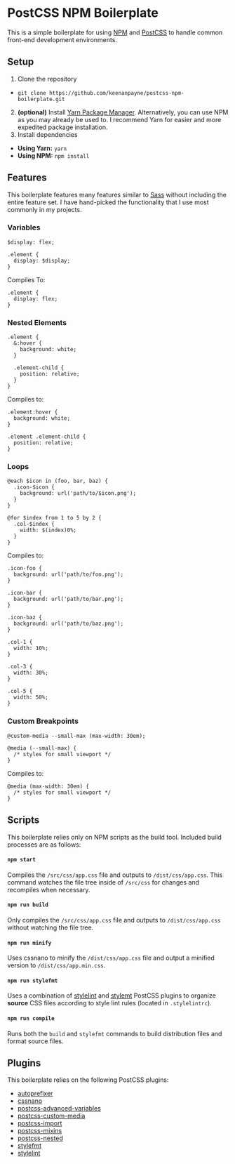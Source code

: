 # PostCSS NPM Boilerplate

This is a simple boilerplate for using [NPM](https://www.npmjs.com/) and [PostCSS](http://postcss.org/) to handle common front-end development environments.

## Setup

1. Clone the repository
 * `git clone https://github.com/keenanpayne/postcss-npm-boilerplate.git`
2. **(optional)** Install [Yarn Package Manager](https://yarnpkg.com/en/docs/install). Alternatively, you can use NPM as you may already be used to. I recommend Yarn for easier and more expedited package installation.
3. Install dependencies
 * **Using Yarn:** `yarn`
 * **Using NPM:** `npm install`

## Features

This boilerplate features many features similar to [Sass](http://sass-lang.com/) without including the entire feature set. I have hand-picked the functionality that I use most commonly in my projects.

### Variables

```
$display: flex;

.element {
  display: $display;
}
```

Compiles To:

```
.element {
  display: flex;
}
```

### Nested Elements

```
.element {
  &:hover {
    background: white;
  }

  .element-child {
    position: relative;
  }
}
```

Compiles to:

```
.element:hover {
  background: white;
}

.element .element-child {
  position: relative;
}
```

### Loops

```
@each $icon in (foo, bar, baz) {
  .icon-$icon {
    background: url('path/to/$icon.png');
  }
}

@for $index from 1 to 5 by 2 {
  .col-$index {
    width: $(index)0%;
  }
}
```

Compiles to:

```
.icon-foo {
  background: url('path/to/foo.png');
}

.icon-bar {
  background: url('path/to/bar.png');
}

.icon-baz {
  background: url('path/to/baz.png');
}

.col-1 {
  width: 10%;
}

.col-3 {
  width: 30%;
}

.col-5 {
  width: 50%;
}
```

### Custom Breakpoints

```
@custom-media --small-max (max-width: 30em);

@media (--small-max) {
  /* styles for small viewport */
}
```

Compiles to:

```
@media (max-width: 30em) {
  /* styles for small viewport */
}
```

## Scripts

This boilerplate relies only on NPM scripts as the build tool. Included build processes are as follows:

#### `npm start`

Compiles the `/src/css/app.css` file and outputs to `/dist/css/app.css`. This command watches the file tree inside of `/src/css` for changes and recompiles when necessary.

#### `npm run build`

Only compiles the `/src/css/app.css` file and outputs to `/dist/css/app.css` without watching the file tree.

#### `npm run minify`

Uses cssnano to minify the `/dist/css/app.css` file and output a minified version to `/dist/css/app.min.css`.

#### `npm run stylefmt`

Uses a combination of [stylelint](http://stylelint.io/) and [stylemt](https://github.com/morishitter/stylefmt) PostCSS plugins to organize **source** CSS files according to style lint rules (located in `.stylelintrc`).

#### `npm run compile`

Runs both the `build` and `stylefmt` commands to build distribution files and format source files.

## Plugins

This boilerplate relies on the following PostCSS plugins:

- [autoprefixer](https://github.com/postcss/autoprefixer)
- [cssnano](http://cssnano.co/)
- [postcss-advanced-variables](https://github.com/jonathantneal/postcss-advanced-variables)
- [postcss-custom-media](https://github.com/postcss/postcss-custom-media)
- [postcss-import](https://github.com/postcss/postcss-import)
- [postcss-mixins](https://github.com/postcss/postcss-mixins)
- [postcss-nested](https://github.com/postcss/postcss-nested)
- [stylefmt](https://github.com/morishitter/stylefmt)
- [stylelint](http://stylelint.io/)
